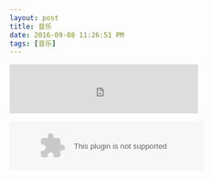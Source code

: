 ```yaml
---
layout: post
title: 音乐
date: 2016-09-08 11:26:51 PM 
tags: [音乐]
---
```


<script type="text/javascript" src="http://www.xiami.com/widget/player-single?uid=0&sid=1775372462&mode=js"></script>

<iframe frameborder="no" border="0" marginwidth="0" marginheight="0" width=330 height=86 src="http://music.163.com/outchain/player?type=2&id=19604422&auto=1&height=66"></iframe>

<embed src="http://music.163.com/style/swf/widget.swf?sid=19604422&type=2&auto=1&width=320&height=66" width="340" height="86"  allowNetworking="all"></embed>
